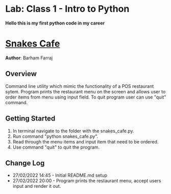 # **Lab: Class 1 - Intro to Python**

**Hello this is my first python code in my career**

# [Snakes Cafe](./snakes_cafe/snakes_cafe.py)

**Author**: Barham Farraj

## Overview

Command line utility which mimic the functionality of a POS restaurant sytem. Program prints the restaurant menu on the screen and allows user to order items from menu using input field. To quit program user can use "quit" command.

## Getting Started

1. In terminal navigate to the folder with the snakes_cafe.py.
2. Run command "python snakes_cafe.py".
3. Read through the menu items and input item that need to be ordered.
4. Use command "quit" to quit the program.

## Change Log

* 27/02/2022 14:45 - Initial README.md setup
* 27/02/2022 20:00 - Program prints the restaurant menu, accept users input and render it out.